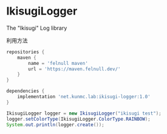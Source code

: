 # IkisugiLogger
The "Ikisugi" Log library

利用方法

```gradle
repositories {
    maven {
        name = 'felnull maven'
        url = 'https://maven.felnull.dev/'
    }
}

dependencies {
    implementation 'net.kunmc.lab:ikisugi-logger:1.0'
}
```

```java
IkisugiLogger logger = new IkisugiLogger("ikisugi test");
logger.setColorType(IkisugiLogger.ColorType.RAINBOW);
System.out.println(logger.create());
```
